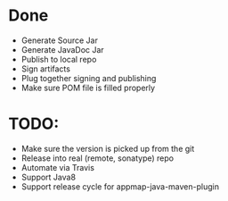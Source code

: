 # Done


* Generate Source Jar
* Generate JavaDoc Jar
* Publish to local repo
* Sign artifacts
* Plug together signing and publishing
* Make sure POM file is filled properly

# TODO:

* Make sure the version is picked up from the git
* Release into real (remote, sonatype) repo
* Automate via Travis
* Support Java8
* Support release cycle for appmap-java-maven-plugin
